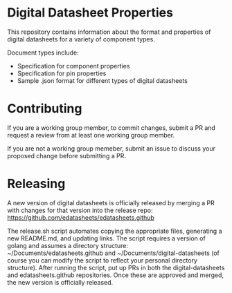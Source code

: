 # Digital Datasheet Properties

This repository contains information about the format and properties
of digital datasheets for a variety of component types.

Document types include:
* Specification for component properties
* Specification for pin properties
* Sample .json format for different types of digital datasheets

# Contributing

If you are a working group member, to commit changes, submit a PR and request a 
review from at least one working group member.

If you are not a working group memeber, submit an issue to discuss your proposed
change before submitting a PR.

# Releasing

A new version of digital datasheets is officially released by merging a PR with 
changes for that version into the release repo: <https://github.com/edatasheets/edatasheets.github>

The release.sh script automates copying the appropriate files, generating a new
README.md, and updating links. The script requires a version of golang and assumes
a directory structure: ~/Documents/edatasheets.github and ~/Documents/digital-datasheets
(of course you can modify the script to reflect your personal directory structure).
After running the script, put up PRs in both the digital-datasheets and edatasheets.github 
repositories. Once these are approved and merged, the new version is officially released.

